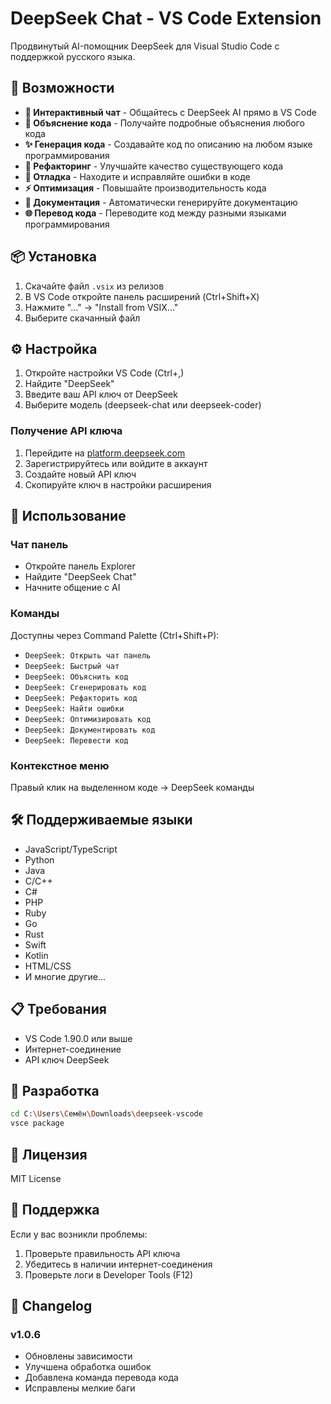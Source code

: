 # DeepSeek Chat - VS Code Extension

Продвинутый AI-помощник DeepSeek для Visual Studio Code с поддержкой русского языка.

## 🚀 Возможности

- **💬 Интерактивный чат** - Общайтесь с DeepSeek AI прямо в VS Code
- **📖 Объяснение кода** - Получайте подробные объяснения любого кода
- **✨ Генерация кода** - Создавайте код по описанию на любом языке программирования
- **🔧 Рефакторинг** - Улучшайте качество существующего кода
- **🐛 Отладка** - Находите и исправляйте ошибки в коде
- **⚡ Оптимизация** - Повышайте производительность кода
- **📝 Документация** - Автоматически генерируйте документацию
- **🌐 Перевод кода** - Переводите код между разными языками программирования

## 📦 Установка

1. Скачайте файл `.vsix` из релизов
2. В VS Code откройте панель расширений (Ctrl+Shift+X)
3. Нажмите "..." → "Install from VSIX..."
4. Выберите скачанный файл

## ⚙️ Настройка

1. Откройте настройки VS Code (Ctrl+,)
2. Найдите "DeepSeek"
3. Введите ваш API ключ от DeepSeek
4. Выберите модель (deepseek-chat или deepseek-coder)

### Получение API ключа

1. Перейдите на [platform.deepseek.com](https://platform.deepseek.com)
2. Зарегистрируйтесь или войдите в аккаунт
3. Создайте новый API ключ
4. Скопируйте ключ в настройки расширения

## 🎯 Использование

### Чат панель

- Откройте панель Explorer
- Найдите "DeepSeek Chat"
- Начните общение с AI

### Команды

Доступны через Command Palette (Ctrl+Shift+P):

- `DeepSeek: Открыть чат панель`
- `DeepSeek: Быстрый чат`
- `DeepSeek: Объяснить код`
- `DeepSeek: Сгенерировать код`
- `DeepSeek: Рефакторить код`
- `DeepSeek: Найти ошибки`
- `DeepSeek: Оптимизировать код`
- `DeepSeek: Документировать код`
- `DeepSeek: Перевести код`

### Контекстное меню

Правый клик на выделенном коде → DeepSeek команды

## 🛠️ Поддерживаемые языки

- JavaScript/TypeScript
- Python
- Java
- C/C++
- C#
- PHP
- Ruby
- Go
- Rust
- Swift
- Kotlin
- HTML/CSS
- И многие другие...

## 📋 Требования

- VS Code 1.90.0 или выше
- Интернет-соединение
- API ключ DeepSeek

## 🔧 Разработка

```bash
cd C:\Users\Семён\Downloads\deepseek-vscode
vsce package
```

## 📄 Лицензия

MIT License

## 🤝 Поддержка

Если у вас возникли проблемы:

1. Проверьте правильность API ключа
2. Убедитесь в наличии интернет-соединения
3. Проверьте логи в Developer Tools (F12)

## 📝 Changelog

### v1.0.6
- Обновлены зависимости
- Улучшена обработка ошибок
- Добавлена команда перевода кода
- Исправлены мелкие баги